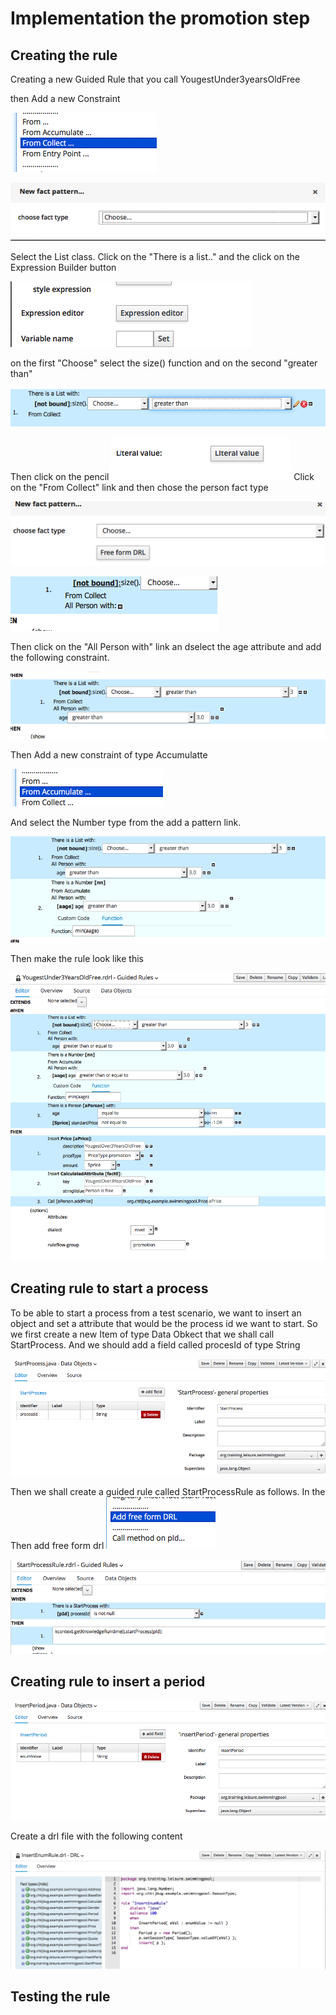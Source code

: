 # Implementation the promotion step

## Creating the rule

Creating a new Guided Rule that you call YougestUnder3yearsOldFree

then Add a new Constraint


![](BRMS/Step3-5-Implementation/action01.png)



![](BRMS/Step3-5-Implementation/action02.png)

Select the List class.
Click on the "There is a list.." and the click on the Expression Builder button


![](BRMS/Step3-5-Implementation/action03.png)




on the first "Choose" select the size() function and on the second "greater than"


![](BRMS/Step3-5-Implementation/action04.png)

Then click on the pencil 
![](BRMS/Step3-5-Implementation/action05.png)
Click on the "From Collect" link and then  chose the person fact type 

![](BRMS/Step3-5-Implementation/action06.png)


![](BRMS/Step3-5-Implementation/action07.png)

Then click on the "All Person with" link an dselect the age attribute and add the following constraint.

![](BRMS/Step3-5-Implementation/action08.png)

Then Add a new constraint of type Accumulatte

![](BRMS/Step3-5-Implementation/action09.png)

And select the Number type from the add a pattern link.

![](BRMS/Step3-5-Implementation/action11.png)


Then make the rule look like this

![](BRMS/Step3-5-Implementation/action13.png)




## Creating rule to start a process
To be able to start a process from a test scenario, we want to insert an object and set a attribute that would be the process id we want to start.
So we first create a new Item of type Data Obkect that we shall call StartProcess. And we should add a field called procesId of type String

![](BRMS/step3-6-Implementation/action01.png)

Then we shall create a guided rule called StartProcessRule as follows. In the Then add free form drl 
![](BRMS/step3-6-Implementation/action03.png)


![](BRMS/step3-6-Implementation/action02.png)



## Creating rule to insert a period

![](BRMS/step3-6-Implementation/action04.png)

Create a drl file with the following content







![](BRMS/step3-6-Implementation/action05.png)

## Testing the rule



